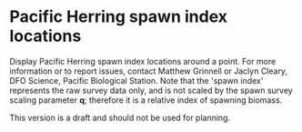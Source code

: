 # Pacific Herring spawn index locations

Display Pacific Herring spawn index locations around a point.
For more information or to report issues, contact Matthew Grinnell or Jaclyn Cleary, DFO Science, Pacific Biological Station.
Note that the 'spawn index' represents the raw survey data only, and is not scaled by the spawn survey scaling parameter **q**; therefore it is a relative index of spawning biomass.

This version is a draft and should not be used for planning.
